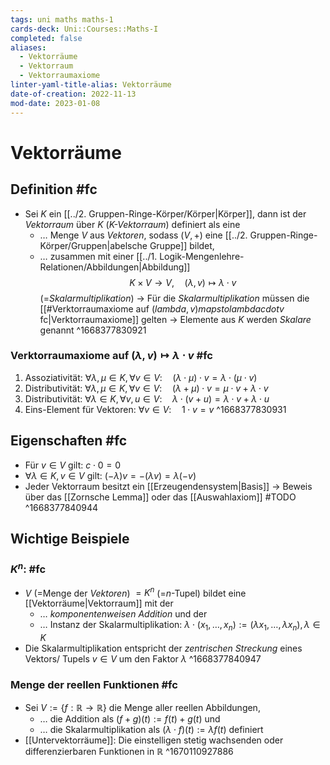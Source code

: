 ```yaml
---
tags: uni maths maths-1
cards-deck: Uni::Courses::Maths-I
completed: false
aliases:
  - Vektorräume
  - Vektorraum
  - Vektorraumaxiome
linter-yaml-title-alias: Vektorräume
date-of-creation: 2022-11-13
mod-date: 2023-01-08
---
```


# Vektorräume

## Definition #fc
- Sei $K$ ein [[../2. Gruppen-Ringe-Körper/Körper|Körper]], dann ist der *Vektorraum* über $K$ (*$K$-Vektorraum*) definiert als eine
	- … Menge $V$ aus *Vektoren*, sodass $(V,+)$ eine [[../2. Gruppen-Ringe-Körper/Gruppen|abelsche Gruppe]] bildet,
	- … zusammen mit einer [[../1. Logik-Mengenlehre-Relationen/Abbildungen|Abbildung]] $$K\times V\rightarrow V,\quad(\lambda,v)\mapsto\lambda\cdot v$$ (=*Skalarmultiplikation*)
	→ Für die *Skalarmultiplikation* müssen die [[#Verktorraumaxiome auf $( lambda,v) mapsto lambda cdot v$ fc|Verktorraumaxiome]] gelten
	→ Elemente aus $K$ werden *Skalare* genannt
^1668377830921

### Verktorraumaxiome auf $(\lambda,v)\mapsto\lambda\cdot v$ #fc
1. Assoziativität: $\forall\lambda,\mu\in K,\forall v\in V:\quad(\lambda\cdot\mu)\cdot v=\lambda\cdot(\mu\cdot v)$
2. Distributivität: $\forall\lambda,\mu\in K,\forall v\in V:\quad(\lambda+\mu)\cdot v=\mu\cdot v+\lambda\cdot v$
3. Distributivität: $\forall\lambda\in K,\forall v,u\in V:\quad\lambda\cdot(v+u)=\lambda\cdot v+\lambda\cdot u$
4. Eins-Element für Vektoren: $\forall v\in V:\quad1\cdot v=v$
^1668377830931

## Eigenschaften #fc
- Für $v\in V$ gilt: $c\cdot0=0$
- $\forall\lambda\in K,v\in V$ gilt: $(−\lambda)v=−(\lambda v)=\lambda(−v)$
- Jeder Vektorraum besitzt ein [[Erzeugendensystem|Basis]]
	→ Beweis über das [[Zornsche Lemma]] oder das [[Auswahlaxiom]] #TODO
^1668377840944

## Wichtige Beispiele

### $K^n:$ #fc
- $V$ (=Menge der *Vektoren*) $=K^n$ (=$n$-Tupel) bildet eine [[Vektorräume|Vektorraum]] mit der
	- … *komponentenweisen Addition* und der
	- … Instanz der Skalarmultiplikation: $\lambda\cdot(x_1,\dots,x_n):=(\lambda x_1,\dots,\lambda x_n),\lambda\in K$
- Die Skalarmultiplikation entspricht der *zentrischen Streckung* eines Vektors/ Tupels $v\in V$ um den Faktor $\lambda$
^1668377840947

### Menge der reellen Funktionen #fc
- Sei $V:=\{f:\mathbb{R}\rightarrow\mathbb{R}\}$ die Menge aller reellen Abbildungen,
	- … die Addition als $(f+g)(t):=f(t)+g(t)$ und
	- … die Skalarmultiplikation als $(\lambda\cdot f)(t):=\lambda f(t)$ definiert
- [[Untervektorräume]]: Die einstelligen stetig wachsenden oder differenzierbaren Funktionen in $\mathbb{R}$
^1670110927886
